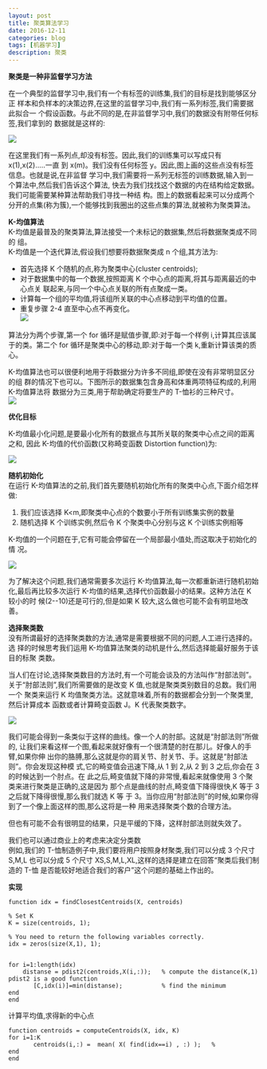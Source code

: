 ```yaml
---
layout: post
title: 聚类算法学习
date: 2016-12-11
categories: blog
tags: [机器学习]
description: 聚类
---
```


**聚类是一种非监督学习方法**    

在一个典型的监督学习中,我们有一个有标签的训练集,我们的目标是找到能够区分正
样本和负样本的决策边界,在这里的监督学习中,我们有一系列标签,我们需要据此拟合一 个假设函数。与此不同的是,在非监督学习中,我们的数据没有附带任何标签,我们拿到的 数据就是这样的:      

![](https://raw.githubusercontent.com/whuhan2013/myImage/master/machineLearning/class8/p1.png)

在这里我们有一系列点,却没有标签。因此,我们的训练集可以写成只有 x(1),x(2).....一直 到 x(m)。我们没有任何标签 y。因此,图上画的这些点没有标签信息。也就是说,在非监督 学习中,我们需要将一系列无标签的训练数据,输入到一个算法中,然后我们告诉这个算法, 快去为我们找找这个数据的内在结构给定数据。我们可能需要某种算法帮助我们寻找一种结 构。图上的数据看起来可以分成两个分开的点集(称为簇),一个能够找到我圈出的这些点集的算法,就被称为聚类算法。      

**K-均值算法**      
K-均值是最普及的聚类算法,算法接受一个未标记的数据集,然后将数据聚类成不同的 组。   
K-均值是一个迭代算法,假设我们想要将数据聚类成 n 个组,其方法为:   

- 首先选择 K 个随机的点,称为聚类中心(cluster centroids);      
- 对于数据集中的每一个数据,按照距离 K 个中心点的距离,将其与距离最近的中心点关
联起来,与同一个中心点关联的所有点聚成一类。     
- 计算每一个组的平均值,将该组所关联的中心点移动到平均值的位置。     
- 重复步骤 2-4 直至中心点不再变化。    
![](https://raw.githubusercontent.com/whuhan2013/myImage/master/machineLearning/class8/p2.png)

算法分为两个步骤,第一个 for 循环是赋值步骤,即:对于每一个样例 i,计算其应该属
于的类。第二个 for 循环是聚类中心的移动,即:对于每一个类 k,重新计算该类的质心。 

K-均值算法也可以很便利地用于将数据分为许多不同组,即使在没有非常明显区分的组 群的情况下也可以。下图所示的数据集包含身高和体重两项特征构成的,利用 K-均值算法将
数据分为三类,用于帮助确定将要生产的 T-恤衫的三种尺寸。    
![](https://raw.githubusercontent.com/whuhan2013/myImage/master/machineLearning/class8/p3.png)

**优化目标**        

K-均值最小化问题,是要最小化所有的数据点与其所关联的聚类中心点之间的距离之和, 因此 K-均值的代价函数(又称畸变函数 Distortion function)为: 

![](https://raw.githubusercontent.com/whuhan2013/myImage/master/machineLearning/class8/p4.png)  

**随机初始化**     
在运行 K-均值算法的之前,我们首先要随机初始化所有的聚类中心点,下面介绍怎样 做:     
1. 我们应该选择 K<m,即聚类中心点的个数要小于所有训练集实例的数量      
2. 随机选择 K 个训练实例,然后令 K 个聚类中心分别与这 K 个训练实例相等     

K-均值的一个问题在于,它有可能会停留在一个局部最小值处,而这取决于初始化的情
况。    

![](https://raw.githubusercontent.com/whuhan2013/myImage/master/machineLearning/class8/p5.png) 

为了解决这个问题,我们通常需要多次运行 K-均值算法,每一次都重新进行随机初始 化,最后再比较多次运行 K-均值的结果,选择代价函数最小的结果。这种方法在 K 较小的时 候(2--10)还是可行的,但是如果 K 较大,这么做也可能不会有明显地改善。

**选择聚类数**      
没有所谓最好的选择聚类数的方法,通常是需要根据不同的问题,人工进行选择的。选
择的时候思考我们运用 K-均值算法聚类的动机是什么,然后选择能最好服务于该目的标聚 类数。

当人们在讨论,选择聚类数目的方法时,有一个可能会谈及的方法叫作“肘部法则”。 关于“肘部法则”,我们所需要做的是改变 K 值,也就是聚类类别数目的总数。我们用一个 聚类来运行 K 均值聚类方法。这就意味着,所有的数据都会分到一个聚类里,然后计算成本 函数或者计算畸变函数 J。K 代表聚类数字。

![](https://raw.githubusercontent.com/whuhan2013/myImage/master/machineLearning/class8/p6.png) 

我们可能会得到一条类似于这样的曲线。像一个人的肘部。这就是“肘部法则”所做的, 让我们来看这样一个图,看起来就好像有一个很清楚的肘在那儿。好像人的手臂,如果你伸 出你的胳膊,那么这就是你的肩关节、肘关节、手。这就是“肘部法则”。你会发现这种模 式,它的畸变值会迅速下降,从 1 到 2,从 2 到 3 之后,你会在 3 的时候达到一个肘点。在 此之后,畸变值就下降的非常慢,看起来就像使用 3 个聚类来进行聚类是正确的,这是因为 那个点是曲线的肘点,畸变值下降得很快,K 等于 3 之后就下降得很慢,那么我们就选 K 等 于 3。当你应用“肘部法则”的时候,如果你得到了一个像上面这样的图,那么这将是一种 用来选择聚类个数的合理方法。    

但也有可能不会有很明显的结果，只是平缓的下降，这样肘部法则就失效了。        

我们也可以通过商业上的考虑来决定分类数       
例如,我们的 T-恤制造例子中,我们要将用户按照身材聚类,我们可以分成 3 个尺寸 S,M,L 也可以分成 5 个尺寸 XS,S,M,L,XL,这样的选择是建立在回答“聚类后我们制造的 T-恤 是否能较好地适合我们的客户”这个问题的基础上作出的。


**实现**      

```
function idx = findClosestCentroids(X, centroids)

% Set K
K = size(centroids, 1);

% You need to return the following variables correctly.
idx = zeros(size(X,1), 1);


for i=1:length(idx)
    distanse = pdist2(centroids,X(i,:));   % compute the distance(K,1)   pdist2 is a good function  
       [C,idx(i)]=min(distanse);           % find the minimum
end
end
```

计算平均值,求得新的中心点

```
function centroids = computeCentroids(X, idx, K)
for i=1:K
       centroids(i,:) =  mean( X( find(idx==i) , :) );   % 
end
end
```



